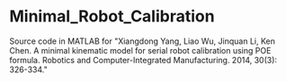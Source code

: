 # Minimal_Robot_Calibration
Source code in MATLAB for "Xiangdong Yang, Liao Wu, Jinquan Li, Ken Chen. A minimal kinematic model for serial robot calibration using POE formula. Robotics and Computer-Integrated Manufacturing. 2014, 30(3): 326-334."
